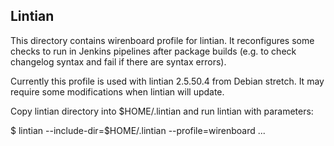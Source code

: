Lintian
-------

This directory contains wirenboard profile for lintian. It reconfigures some
checks to run in Jenkins pipelines after package builds (e.g. to check
changelog syntax and fail if there are syntax errors).

Currently this profile is used with lintian 2.5.50.4 from Debian stretch.
It may require some modifications when lintian will update.

Copy lintian directory into $HOME/.lintian and run lintian with parameters:

  $ lintian --include-dir=$HOME/.lintian --profile=wirenboard ...
